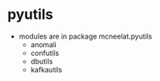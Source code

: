 # pyutils
* modules are in package mcneelat.pyutils
    * anomali
    * confutils
    * dbutils
    * kafkautils
